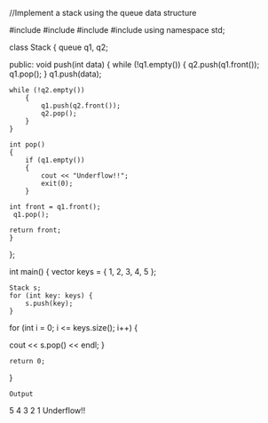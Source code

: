 //Implement a stack using the queue data structure

#include <iostream>
#include <queue>
#include <vector>
#include <cstdlib>
using namespace std;
 

class Stack
{
    queue<int> q1, q2;
 
public:
    void push(int data)
    {
        while (!q1.empty())
        {
            q2.push(q1.front());
            q1.pop();
        }
        q1.push(data);

    while (!q2.empty())
        {
            q1.push(q2.front());
            q2.pop();
        }
    }
 
    int pop()
    {
        if (q1.empty())
        {
            cout << "Underflow!!";
            exit(0);
        }
 
    int front = q1.front();
     q1.pop();
 
    return front;
    }
};
 
 int main()
{
    vector<int> keys = { 1, 2, 3, 4, 5 };
 
    Stack s;
    for (int key: keys) {
        s.push(key);
    }
 
   for (int i = 0; i <= keys.size(); i++) {

    
   cout << s.pop() << endl;
    }
 
    return 0;
}



    Output
 5
 4
 3
 2
 1
 Underflow!!
